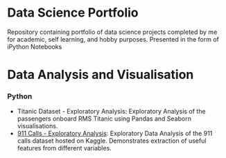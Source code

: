 # Data Science Portfolio
 Repository containing portfolio of data science projects completed by me for academic, self learning, and hobby purposes. Presented in the form of iPython Notebooks

# Data Analysis and Visualisation
### Python
* Titanic Dataset - Exploratory Analysis: Exploratory Analysis of the passengers onboard RMS Titanic using Pandas and Seaborn visualisations.
* [911 Calls - Exploratory Analysis](): Exploratory Data Analysis of the 911 calls dataset hosted on Kaggle. Demonstrates extraction of useful features from different variables.
